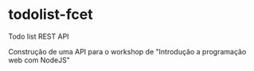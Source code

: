 # todolist-fcet
Todo list REST API

Construção de uma API para o workshop de "Introdução a programação web com NodeJS"
